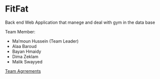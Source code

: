 # FitFat
Back end Web Application that manege and deal with gym in the data base

Team Member:
- Ma’moun Hussein (Team Leader)
- Alaa Baroud
- Bayan Hmaidy
- Dima Zeklam
- Malik Swayyed

[Team Agrrements](https://github.com/EUREKA-Geeks/Team-agreement/blob/main/README.md)

